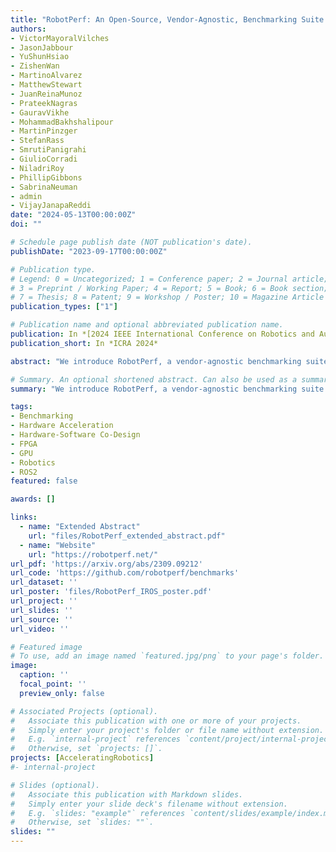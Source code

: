 ```yaml
---
title: "RobotPerf: An Open-Source, Vendor-Agnostic, Benchmarking Suite for Evaluating Robotics Computing System Performance"
authors:
- VictorMayoralVilches
- JasonJabbour
- YuShunHsiao
- ZishenWan
- MartinoAlvarez
- MatthewStewart
- JuanReinaMunoz
- PrateekNagras
- GauravVikhe
- MohammadBakhshalipour
- MartinPinzger
- StefanRass
- SmrutiPanigrahi
- GiulioCorradi
- NiladriRoy
- PhillipGibbons
- SabrinaNeuman
- admin
- VijayJanapaReddi
date: "2024-05-13T00:00:00Z"
doi: ""

# Schedule page publish date (NOT publication's date).
publishDate: "2023-09-17T00:00:00Z"

# Publication type.
# Legend: 0 = Uncategorized; 1 = Conference paper; 2 = Journal article;
# 3 = Preprint / Working Paper; 4 = Report; 5 = Book; 6 = Book section;
# 7 = Thesis; 8 = Patent; 9 = Workshop / Poster; 10 = Magazine Article
publication_types: ["1"]

# Publication name and optional abbreviated publication name.
publication: In *[2024 IEEE International Conference on Robotics and Automation (ICRA)](http://ieee-icra.org/)*
publication_short: In *ICRA 2024*

abstract: "We introduce RobotPerf, a vendor-agnostic benchmarking suite designed to evaluate robotics computing performance across a diverse range of hardware platforms using ROS 2 as its common baseline. The suite encompasses ROS 2 packages covering the full robotics pipeline and integrates two distinct benchmarking approaches: black-box testing, which measures performance by eliminating upper layers and replacing them with a test application, and grey-box testing, an application-specific measure that observes internal system states with minimal interference. Our benchmarking framework provides ready-to-use tools and is easily adaptable for the assessment of custom ROS 2 computational graphs. Drawing from the knowledge of leading robot architects and system architecture experts, RobotPerf establishes a standardized approach to robotics benchmarking. As an open-source initiative, RobotPerf remains committed to evolving with community input to advance the future of hardware-accelerated robotics."

# Summary. An optional shortened abstract. Can also be used as a summary for an extended abstract or poster etc.
summary: "We introduce RobotPerf, a vendor-agnostic benchmarking suite designed to evaluate robotics computing performance across a diverse range of hardware platforms using ROS 2 as its common baseline. The suite encompasses ROS 2 packages covering the full robotics pipeline and integrates two distinct benchmarking approaches: black-box testing, which measures performance by eliminating upper layers and replacing them with a test application, and grey-box testing, an application-specific measure that observes internal system states with minimal interference. Our benchmarking framework provides ready-to-use tools and is easily adaptable for the assessment of custom ROS 2 computational graphs. Drawing from the knowledge of leading robot architects and system architecture experts, RobotPerf establishes a standardized approach to robotics benchmarking. As an open-source initiative, RobotPerf remains committed to evolving with community input to advance the future of hardware-accelerated robotics."

tags:
- Benchmarking
- Hardware Acceleration
- Hardware-Software Co-Design
- FPGA
- GPU
- Robotics
- ROS2
featured: false

awards: []

links:
  - name: "Extended Abstract"
    url: "files/RobotPerf_extended_abstract.pdf"
  - name: "Website"
    url: "https://robotperf.net/"
url_pdf: 'https://arxiv.org/abs/2309.09212'
url_code: 'https://github.com/robotperf/benchmarks'
url_dataset: ''
url_poster: 'files/RobotPerf_IROS_poster.pdf'
url_project: ''
url_slides: ''
url_source: ''
url_video: ''

# Featured image
# To use, add an image named `featured.jpg/png` to your page's folder. 
image:
  caption: ''
  focal_point: ''
  preview_only: false

# Associated Projects (optional).
#   Associate this publication with one or more of your projects.
#   Simply enter your project's folder or file name without extension.
#   E.g. `internal-project` references `content/project/internal-project/index.md`.
#   Otherwise, set `projects: []`.
projects: [AcceleratingRobotics]
#- internal-project

# Slides (optional).
#   Associate this publication with Markdown slides.
#   Simply enter your slide deck's filename without extension.
#   E.g. `slides: "example"` references `content/slides/example/index.md`.
#   Otherwise, set `slides: ""`.
slides: ""
---
```


<!-- {{% alert note %}}
Click the *Cite* button above to demo the feature to enable visitors to import publication metadata into their reference management software.
{{% /alert %}}

{{% alert note %}}
Click the *Slides* button above to demo Academic's Markdown slides feature.
{{% /alert %}} -->

<!-- Supplementary notes can be added here, including [code and math](https://sourcethemes.com/academic/docs/writing-markdown-latex/). -->

